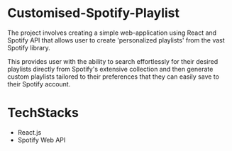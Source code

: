 # Customised-Spotify-Playlist
The project involves creating a simple web-application using React and Spotify API that allows user to create 'personalized playlists' from the vast Spotify library.

This provides user with the ability to search effortlessly for their desired playlists directly from Spotify's extensive collection and then generate custom playlists tailored to their preferences that they can easily save to their Spotify account.

# TechStacks
* React.js
* Spotify Web API
